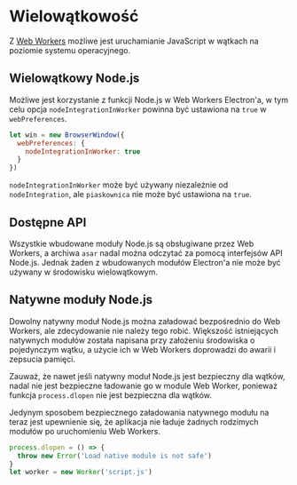 # Wielowątkowość

Z [Web Workers][web-workers] możliwe jest uruchamianie JavaScript w wątkach na poziomie systemu operacyjnego.

## Wielowątkowy Node.js

Możliwe jest korzystanie z funkcji Node.js w Web Workers Electron'a, w tym celu opcja `nodeIntegrationInWorker` powinna być ustawiona na `true` w `webPreferences`.

```javascript
let win = new BrowserWindow({
  webPreferences: {
    nodeIntegrationInWorker: true
  }
})
```

`nodeIntegrationInWorker` może być używany niezależnie od `nodeIntegration`, ale `piaskownica` nie może być ustawiona na `true`.

## Dostępne API

Wszystkie wbudowane moduły Node.js są obsługiwane przez Web Workers, a archiwa `asar` nadal można odczytać za pomocą interfejsów API Node.js. Jednak żaden z wbudowanych modułów Electron'a nie może być używany w środowisku wielowątkowym.

## Natywne moduły Node.js

Dowolny natywny moduł Node.js można załadować bezpośrednio do Web Workers, ale zdecydowanie nie należy tego robić. Większość istniejących natywnych modułów została napisana przy założeniu środowiska o pojedynczym wątku, a użycie ich w Web Workers doprowadzi do awarii i zepsucia pamięci.

Zauważ, że nawet jeśli natywny moduł Node.js jest bezpieczny dla wątków, nadal nie jest bezpieczne ładowanie go w module Web Worker, ponieważ funkcja `process.dlopen` nie jest bezpieczna dla wątków.

Jedynym sposobem bezpiecznego załadowania natywnego modułu na teraz jest upewnienie się, że aplikacja nie ładuje żadnych rodzimych modułów po uruchomieniu Web Workers.

```javascript
process.dlopen = () => {
  throw new Error('Load native module is not safe')
}
let worker = new Worker('script.js')
```

[web-workers]: https://developer.mozilla.org/en/docs/Web/API/Web_Workers_API/Using_web_workers
